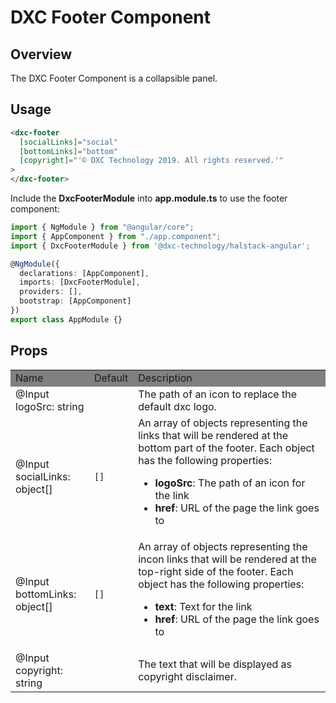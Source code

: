 # DXC Footer Component

## Overview

The DXC Footer Component is a collapsible panel.

## Usage

```html
<dxc-footer
  [socialLinks]="social"
  [bottomLinks]="bottom"
  [copyright]="'© DXC Technology 2019. All rights reserved.'"
>
</dxc-footer>
```

Include the **DxcFooterModule** into **app.module.ts** to use the footer component:

```ts
import { NgModule } from "@angular/core";
import { AppComponent } from "./app.component";
import { DxcFooterModule } from '@dxc-technology/halstack-angular';

@NgModule({
  declarations: [AppComponent],
  imports: [DxcFooterModule],
  providers: [],
  bootstrap: [AppComponent]
})
export class AppModule {}
```

## Props

<table>
    <tr style="background-color: grey">
        <td>Name</td>
        <td>Default</td>
        <td>Description</td>
    </tr>
    <tr>
        <td>@Input<br>logoSrc: string</td>
        <td></td>
        <td>The path of an icon to replace the default dxc logo.</td>
    </tr>
    <tr>
        <td>@Input<br>socialLinks: object[]</td>
        <td><code>[]</code></td>
        <td>An array of objects representing the links that will be rendered at the bottom part of the footer. Each object has the following properties:
            <ul>
                <li><b>logoSrc</b>: The path of an icon for the link</li>
                <li><b>href</b>: URL of the page the link goes to</li>
            </ul>
        </td>
    </tr>
    <tr>
        <td>@Input<br>bottomLinks: object[]</td>
        <td><code>[]</code></td>
        <td>An array of objects representing the incon links that will be rendered at the top-right side of the footer. Each object has the following properties:
            <ul>
                <li><b>text</b>: Text for the link</li>
                <li><b>href</b>: URL of the page the link goes to</li>
            </ul>
        </td>
    </tr>
    <tr>
        <td>@Input<br>copyright: string</td>
        <td></td>
        <td>The text that will be displayed as copyright disclaimer.</td>
    </tr>
</table>
